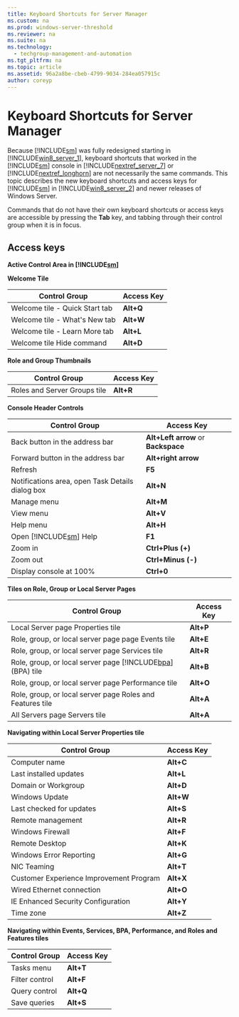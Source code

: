 ```yaml
---
title: Keyboard Shortcuts for Server Manager
ms.custom: na
ms.prod: windows-server-threshold
ms.reviewer: na
ms.suite: na
ms.technology: 
  - techgroup-management-and-automation
ms.tgt_pltfrm: na
ms.topic: article
ms.assetid: 96a2a8be-cbeb-4799-9034-284ea057915c
author: coreyp
---
```

# Keyboard Shortcuts for Server Manager
Because [!INCLUDE[sm](includes/sm_md.md)] was fully redesigned starting in [!INCLUDE[win8_server_1](includes/win8_server_1_md.md)], keyboard shortcuts that worked in the [!INCLUDE[sm](includes/sm_md.md)] console in [!INCLUDE[nextref_server_7](includes/nextref_server_7_md.md)] or [!INCLUDE[nextref_longhorn](includes/nextref_longhorn_md.md)] are not necessarily the same commands. This topic describes the new keyboard shortcuts and access keys for [!INCLUDE[sm](includes/sm_md.md)] in [!INCLUDE[win8_server_2](includes/win8_server_2_md.md)] and newer releases of Windows Server.  
  
Commands that do not have their own keyboard shortcuts or access keys are accessible by pressing the **Tab** key, and tabbing through their control group when it is in focus.  
  
## Access keys  
**Active Control Area in [!INCLUDE[sm](includes/sm_md.md)]**  
  
**Welcome Tile**  
  
|Control Group|Access Key|  
|-----------------|--------------|  
|Welcome tile \- Quick Start tab|**Alt\+Q**|  
|Welcome tile \- What's New tab|**Alt\+W**|  
|Welcome tile \- Learn More tab|**Alt\+L**|  
|Welcome tile Hide command|**Alt\+D**|  
  
**Role and Group Thumbnails**  
  
|Control Group|Access Key|  
|-----------------|--------------|  
|Roles and Server Groups tile|**Alt\+R**|  
  
**Console Header Controls**  
  
|Control Group|Access Key|  
|-----------------|--------------|  
|Back button in the address bar|**Alt\+Left arrow** or **Backspace**|  
|Forward button in the address bar|**Alt\+right arrow**|  
|Refresh|**F5**|  
|Notifications area, open Task Details dialog box|**Alt\+N**|  
|Manage menu|**Alt\+M**|  
|View menu|**Alt\+V**|  
|Help menu|**Alt\+H**|  
|Open [!INCLUDE[sm](includes/sm_md.md)] Help|**F1**|  
|Zoom in|**Ctrl\+Plus \(\+\)**|  
|Zoom out|**Ctrl\+Minus \(\-\)**|  
|Display console at 100%|**Ctrl\+0**|  
  
**Tiles on Role, Group or Local Server Pages**  
  
|Control Group|Access Key|  
|-----------------|--------------|  
|Local Server page Properties tile|**Alt\+P**|  
|Role, group, or local server page page Events tile|**Alt\+E**|  
|Role, group, or local server page Services tile|**Alt\+R**|  
|Role, group, or local server page [!INCLUDE[bpa](includes/bpa_md.md)] \(BPA\) tile|**Alt\+B**|  
|Role, group, or local server page Performance tile|**Alt\+O**|  
|Role, group, or local server page Roles and Features tile|**Alt\+A**|  
|All Servers page Servers tile|**Alt\+A**|  
  
**Navigating within Local Server Properties tile**  
  
|Control Group|Access Key|  
|-----------------|--------------|  
|Computer name|**Alt\+C**|  
|Last installed updates|**Alt\+L**|  
|Domain or Workgroup|**Alt\+D**|  
|Windows Update|**Alt\+W**|  
|Last checked for updates|**Alt\+S**|  
|Remote management|**Alt\+R**|  
|Windows Firewall|**Alt\+F**|  
|Remote Desktop|**Alt\+K**|  
|Windows Error Reporting|**Alt\+G**|  
|NIC Teaming|**Alt\+T**|  
|Customer Experience Improvement Program|**Alt\+X**|  
|Wired Ethernet connection|**Alt\+O**|  
|IE Enhanced Security Configuration|**Alt\+Y**|  
|Time zone|**Alt\+Z**|  
  
**Navigating within Events, Services, BPA, Performance, and Roles and Features tiles**  
  
|Control Group|Access Key|  
|-----------------|--------------|  
|Tasks menu|**Alt\+T**|  
|Filter control|**Alt\+F**|  
|Query control|**Alt\+Q**|  
|Save queries|**Alt\+S**|  
  

